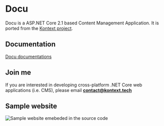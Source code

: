 # Docu
Docu is a ASP.NET Core 2.1 based Content Management Application. It is ported from the [Kontext project](http://kontext.tech/docs/ContextProject).

## Documentation
[Docu documentations](http://kontext.tech/docs/ToolsAndFrameworks/c/docu)

## Join me
If you are interested in developing cross-platform .NET Core web applications (i.e. CMS), please email **contact@kontext.tech**

## Sample website
![Sample website emebeded in the source code](http://kontext.tech/Images/Uploaded%20Files/ToolsAndFrameworks/Open-Live-Writer_259ecf4f63aa_14777_Kontext-Docu_2.png)
